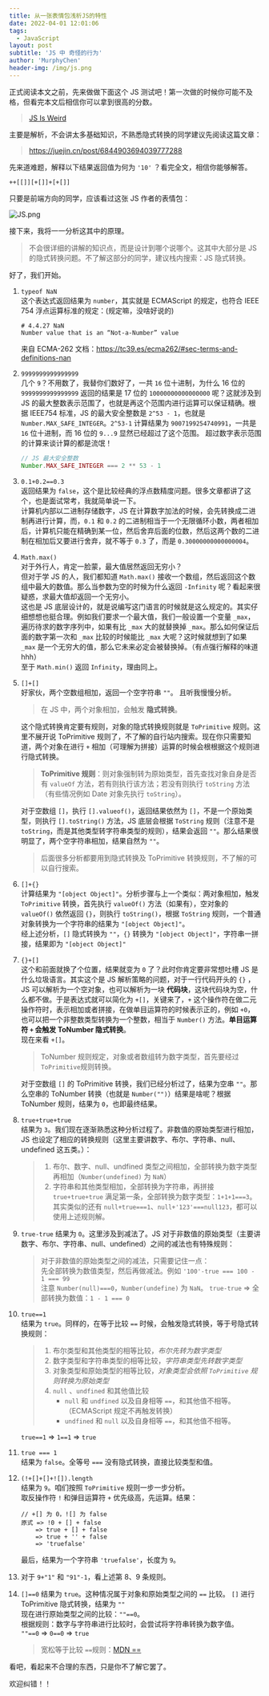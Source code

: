 ```yaml
---
title: 从一张表情包浅析JS的特性
date: 2022-04-01 12:01:06
tags:
  - JavaScript
layout: post
subtitle: 'JS 中 奇怪的行为'
author: 'MurphyChen'
header-img: /img/js.png
---
```


正式阅读本文之前，先来做做下面这个 JS 测试吧！第一次做的时候你可能不及格，但看完本文后相信你可以拿到很高的分数。

> <a href="https://jsisweird.com/" target="_blank">JS Is Weird</a>

主要是解析，不会讲太多基础知识，不熟悉隐式转换的同学建议先阅读这篇文章：

> https://juejin.cn/post/6844903694039777288

先来道难题，解释以下结果返回值为何为 `'10'` ？看完全文，相信你能够解答。

```
++[[]][+[]]+[+[]]
```

只要是前端方向的同学，应该看过这张 JS 作者的表情包：

![JS.png](https://p1-juejin.byteimg.com/tos-cn-i-k3u1fbpfcp/3f7df777a3784602a3706d8ceebb35c9~tplv-k3u1fbpfcp-watermark.image?)

接下来，我将一一分析这其中的原理。

> 不会很详细的讲解的知识点，而是设计到哪个说哪个。这其中大部分是 JS 的隐式转换问题。不了解这部分的同学，建议栈内搜索：JS 隐式转换。

好了，我们开始。

1. `typeof NaN`  
   这个表达式返回结果为 `number`，其实就是 ECMAScript 的规定，也符合 IEEE 754 浮点运算标准的规定：(规定嘛，没啥好说的)
   ```
   # 4.4.27 NaN
   Number value that is an “Not-a-Number” value
   ```
   来自 ECMA-262 文档：https://tc39.es/ecma262/#sec-terms-and-definitions-nan
2. `9999999999999999`  
   几个 `9`？不用数了，我替你们数好了，一共 `16` 位十进制，为什么 16 位的 `9999999999999999` 返回的结果是 17 位的 `10000000000000000` 呢？这就涉及到 JS 的最大整数表示范围了，也就是再这个范围内进行运算可以保证精确。根据 IEEE754 标准，JS 的最大安全整数是 `2^53 - 1`，也就是 `Number.MAX_SAFE_INTEGER`。`2^53-1` 计算结果为 `9007199254740991`，一共是 `16` 位十进制，而 16 位的 `9...9` 显然已经超过了这个范围。 超过数字表示范围的计算来谈计算的都是流氓！
   ```js
   // JS 最大安全整数
   Number.MAX_SAFE_INTEGER === 2 ** 53 - 1
   ```
3. `0.1+0.2==0.3`  
   返回结果为 `false`，这个是比较经典的浮点数精度问题。很多文章都讲了这个，也是面试常考，我就简单说一下。  
   计算机内部以二进制存储数字，JS 在计算数字加法的时候，会先转换成二进制再进行计算，而，`0.1` 和 `0.2` 的二进制相当于一个无限循环小数，两者相加后，计算机只能在精确到某一位，然后舍弃后面的位数，然后这两个数的二进制在相加后又要进行舍弃，就不等于 `0.3` 了，而是 `0.30000000000000004`。
4. `Math.max()`  
   对于外行人，肯定一脸蒙，最大值居然返回无穷小？  
   但对于学 JS 的人，我们都知道 `Math.max()` 接收一个数组，然后返回这个数组中最大的数值。那么当参数为空的时候为什么返回 `-Infinity` 呢？看起来很疑惑，求最大值却返回一个无穷小。  
   这也是 JS 底层设计的，就是说编写这门语言的时候就是这么规定的。其实仔细想想也挺合理。例如我们要求一个最大值，我们一般设置一个变量 `_max`，遍历待求的数字序列中，如果有比 `_max` 大的就替换掉 `_max`。那么如何保证后面的数字第一次和 `_max` 比较的时候能比 `_max` 大呢？这时候就想到了如果 `_max` 是一个无穷大的值，那么它未来必定会被替换掉。（有点强行解释的味道 hhh）  
   至于 `Math.min()` 返回 `Infinity`，理由同上。
5. `[]+[]`  
   好家伙，两个空数组相加，返回一个空字符串 `""`。 且听我慢慢分析。

   > 在 JS 中，两个对象相加，会触发 **隐式转换**。

   这个隐式转换肯定要有规则，对象的隐式转换规则就是 `ToPrimitive` 规则。这里不展开说 ToPrimitive 规则了，不了解的自行站内搜索。现在你只需要知道，两个对象在进行 `+` 相加（可理解为拼接）运算的时候会根根据这个规则进行隐式转换。

   > **ToPrimitive 规则**：则对象强制转为原始类型，首先查找对象自身是否有 `valueOf` 方法，若有则执行该方法；若没有则执行 `toString` 方法（有些情况例如 Date 对象先执行 `toString`）。

   对于空数组 `[]`，执行 `[].valueof()`，返回结果依然为 `[]`，不是一个原始类型，则执行 `[].toString()` 方法，JS 底层会根据 `ToString` 规则（注意不是 `toString`，而是其他类型转字符串类型的规则），结果会返回 `""`。那么结果很明显了，两个空字符串相加，结果自然为 `""`。

   > 后面很多分析都要用到隐式转换及 ToPrimitive 转换规则，不了解的可以自行搜索。

6. `[]+{}`  
   计算结果为 `"[object Object]"`。分析步骤与上一个类似：两对象相加，触发 `ToPrimitive` 转换，首先执行 `valueOf()` 方法（如果有），空对象的 `valueOf()` 依然返回 `{}`，则执行 `toString()`，根据 `ToString` 规则，一个普通对象转换为一个字符串的结果为 `"[object Object]"`。  
   经上述分析，`[]` 隐式转换为 `""`，`{}` 转换为 `"[object Object]"`，字符串一拼接，结果即为 `"[object Object]"`
7. `{}+[]`  
   这个和前面就换了个位置，结果就变为 `0` 了？此时你肯定要非常想吐槽 JS 是什么垃圾语言。其实这个是 JS 解析策略的问题，对于一行代码开头的 `{}` ，JS 可以解析为一个空对象，也可以解析为一块 **代码块**，这块代码块为空，什么都不做。于是表达式就可以简化为 `+[]`，关键来了，`+` 这个操作符在做二元操作符时，表示相加或者拼接，在做单目运算符的时候表示正的，例如 `+0`，也可以把一个非整数类型转换为一个整数，相当于 `Number()` 方法。**单目运算符 `+` 会触发 ToNumber 隐式转换**。  
   现在来看 `+[]`。

   > ToNumber 规则规定，对象或者数组转为数字类型，首先要经过 `ToPrimitive`规则转换。

   对于空数组 `[]` 的 ToPrimitive 转换，我们已经分析过了，结果为空串 `""`。那么空串的 ToNumber 转换（也就是 `Number("")`）结果是啥呢？根据 ToNumber 规则，结果为 `0`，也即最终结果。

8. `true+true+true`  
   结果为 `3`。我们现在逐渐熟悉这种分析过程了。非数值的原始类型进行相加，JS 也设定了相应的转换规则（这里主要讲数字、布尔、字符串、null、undefined 这五类。）：
   > 1. 布尔、数字、null、undfined 类型之间相加，全部转换为数字类型再相加（`Number(undefined)` 为 `NaN`）
   > 2. 字符串和其他类型相加，全部转换为字符串，再拼接
   >    `true+true+true` 满足第一条，全部转换为数字类型：`1+1+1===3`。  
   >    其实类似的还有 `null+true===1`、`null+'123'===null123`，都可以使用上述规则解。
9. `true-true`
   结果为 `0`。这里涉及到减法了。JS 对于非数值的原始类型（主要讲数字、布尔、字符串、null、undefined）之间的减法也有特殊规则：

   > 对于非数值的原始类型之间的减法，只需要记住一点：  
   > 先全部转换为数值类型，然后再做减法。例如 `'100'-true === 100 - 1 === 99`  
   > 注意 `Number(null)===0`，`Number(undefine)` 为 `NaN`。
   > `true-true` => 全部转换为数值：`1 - 1 === 0`

10. `true==1`  
    结果为 `true`。同样的，在等于比较 `==` 时候，会触发隐式转换，等于号隐式转换规则：

    > 1. 布尔类型和其他类型的相等比较，_布尔先转为数字类型_
    > 2. 数字类型和字符串类型的相等比较，_字符串类型先转数字类型_
    > 3. 对象类型和原始类型的相等比较，_对象类型会依照 `ToPrimitive` 规则转换为原始类型_
    > 4. `null` 、`undfined` 和其他值比较
    >    - `null` 和 `undfined` 以及自身相等 `==`，和其他值不相等。（ECMAScript 规定不再触发转换）
    >    - `undfined` 和 `null` 以及自身相等 `==`，和其他值不相等。

    `true==1` => `1==1` => `true`

11. `true === 1`  
    结果为 `false`。全等号 `===` 没有隐式转换，直接比较类型和值。

12. `(!+[]+[]+![]).length`  
    结果为 `9`。咱们按照 `ToPrimitive` 规则一步一步分析。  
    取反操作符 `!` 和弹目运算符 `+` 优先级高，先运算。结果：
    ```
    // +[] 为 0，![] 为 false
    原式 => !0 + [] + false
        => true + [] + false
        => true + '' + false
        => 'truefalse'
    ```
    最后，结果为一个字符串 `'truefalse'`，长度为 `9`。
13. 对于 `9+"1"` 和 `"91"-1`，看上述第 8、9 条规则。

14. `[]==0`
    结果为 `true`。这种情况属于对象和原始类型之间的 `==` 比较。
    `[]` 进行 ToPrimitive 隐式转换，结果为 `""`  
    现在进行原始类型之间的比较：`""==0`。  
    根据规则：数字与字符串进行比较时，会尝试将字符串转换为数字值。  
    `""==0` => `0==0` => `true`
    > 宽松等于比较 `==`规则：[MDN ==](https://developer.mozilla.org/zh-CN/docs/Web/JavaScript/Reference/Operators/Equality#%E6%8F%8F%E8%BF%B0)

看吧，看起来不合理的东西，只是你不了解它罢了。

欢迎纠错！！
